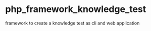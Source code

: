 php_framework_knowledge_test
============================

framework to create a knowledge test as cli and web application
